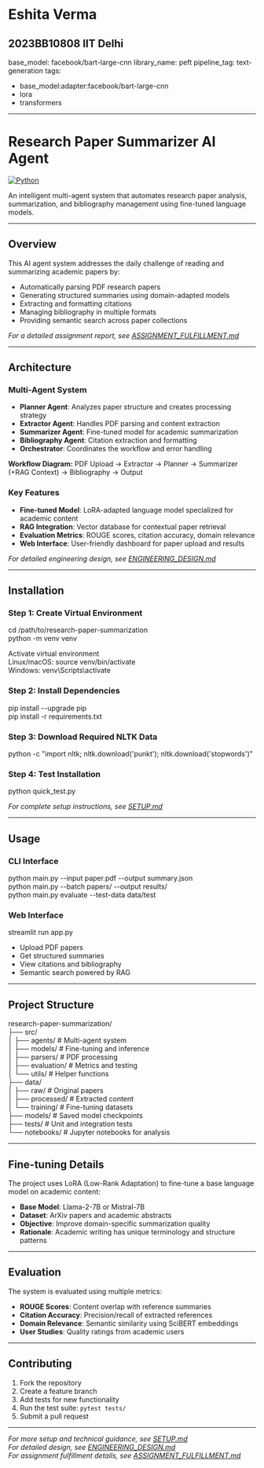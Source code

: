 # Eshita Verma
  2023BB10808
  IIT Delhi
---
base_model: facebook/bart-large-cnn
library_name: peft
pipeline_tag: text-generation
tags:
- base_model:adapter:facebook/bart-large-cnn
- lora
- transformers
---

# Research Paper Summarizer AI Agent

[![Python](https://img.shields.io/badge/python-3.11-blue)](https://www.python.org/)

An intelligent multi-agent system that automates research paper analysis, summarization, and bibliography management using fine-tuned language models.

---

## Overview

This AI agent system addresses the daily challenge of reading and summarizing academic papers by:

- Automatically parsing PDF research papers
- Generating structured summaries using domain-adapted models
- Extracting and formatting citations
- Managing bibliography in multiple formats
- Providing semantic search across paper collections

*For a detailed assignment report, see [ASSIGNMENT_FULFILLMENT.md](ASSIGNMENT_FULFILLMENT.md)*

---

## Architecture

### Multi-Agent System

- **Planner Agent**: Analyzes paper structure and creates processing strategy
- **Extractor Agent**: Handles PDF parsing and content extraction
- **Summarizer Agent**: Fine-tuned model for academic summarization
- **Bibliography Agent**: Citation extraction and formatting
- **Orchestrator**: Coordinates the workflow and error handling

**Workflow Diagram:**
PDF Upload → Extractor → Planner → Summarizer (+RAG Context) → Bibliography → Output

### Key Features

- **Fine-tuned Model**: LoRA-adapted language model specialized for academic content
- **RAG Integration**: Vector database for contextual paper retrieval
- **Evaluation Metrics**: ROUGE scores, citation accuracy, domain relevance
- **Web Interface**: User-friendly dashboard for paper upload and results

*For detailed engineering design, see [ENGINEERING_DESIGN.md](ENGINEERING_DESIGN.md)*

---

## Installation

### Step 1: Create Virtual Environment
cd /path/to/research-paper-summarization  
python -m venv venv  

 Activate virtual environment  
 Linux/macOS: source venv/bin/activate  
 Windows: venv\Scripts\activate  

### Step 2: Install Dependencies
pip install --upgrade pip  
pip install -r requirements.txt  

### Step 3: Download Required NLTK Data
python -c "import nltk; nltk.download('punkt'); nltk.download('stopwords')"  

### Step 4: Test Installation
python quick_test.py  

*For complete setup instructions, see [SETUP.md](SETUP.md)*

---

## Usage

### CLI Interface
python main.py --input paper.pdf --output summary.json  
python main.py --batch papers/ --output results/  
python main.py evaluate --test-data data/test  

### Web Interface
streamlit run app.py  

- Upload PDF papers  
- Get structured summaries  
- View citations and bibliography  
- Semantic search powered by RAG  

---

## Project Structure

research-paper-summarization/  
├── src/  
│   ├── agents/          # Multi-agent system  
│   ├── models/          # Fine-tuning and inference  
│   ├── parsers/         # PDF processing  
│   ├── evaluation/      # Metrics and testing  
│   └── utils/           # Helper functions  
├── data/  
│   ├── raw/             # Original papers  
│   ├── processed/       # Extracted content  
│   └── training/        # Fine-tuning datasets  
├── models/              # Saved model checkpoints  
├── tests/               # Unit and integration tests  
└── notebooks/           # Jupyter notebooks for analysis  

---

## Fine-tuning Details

The project uses LoRA (Low-Rank Adaptation) to fine-tune a base language model on academic content:

- **Base Model**: Llama-2-7B or Mistral-7B  
- **Dataset**: ArXiv papers and academic abstracts  
- **Objective**: Improve domain-specific summarization quality  
- **Rationale**: Academic writing has unique terminology and structure patterns  

---

## Evaluation

The system is evaluated using multiple metrics:

- **ROUGE Scores**: Content overlap with reference summaries  
- **Citation Accuracy**: Precision/recall of extracted references  
- **Domain Relevance**: Semantic similarity using SciBERT embeddings  
- **User Studies**: Quality ratings from academic users  

---

## Contributing

1. Fork the repository  
2. Create a feature branch  
3. Add tests for new functionality  
4. Run the test suite: `pytest tests/`  
5. Submit a pull request  

---


*For more setup and technical guidance, see [SETUP.md](SETUP.md)*  
*For detailed design, see [ENGINEERING_DESIGN.md](ENGINEERING_DESIGN.md)*  
*For assignment fulfillment details, see [ASSIGNMENT_FULFILLMENT.md](ASSIGNMENT_FULFILLMENT.md)*
